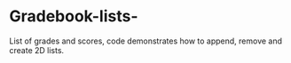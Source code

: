 # Gradebook-lists-
List of grades and scores, code demonstrates how to append, remove and create 2D lists.
